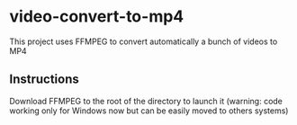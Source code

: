 # video-convert-to-mp4

This project uses FFMPEG to convert automatically a bunch of videos to MP4

## Instructions

Download FFMPEG to the root of the directory to launch it (warning: code working only for Windows now but can be easily moved to others systems)
